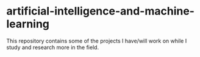 # artificial-intelligence-and-machine-learning

This repository contains some of the projects I have/will work on while I study and research more in the field.
